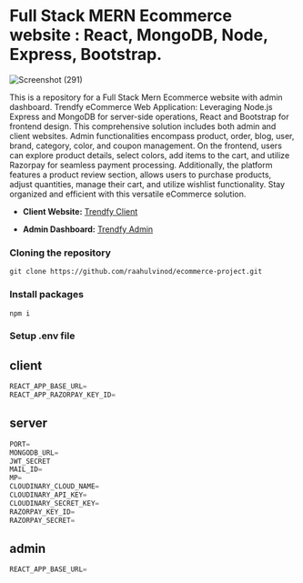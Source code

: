 # Full Stack MERN Ecommerce website : React, MongoDB, Node, Express, Bootstrap.

![Screenshot (291)](https://github.com/raahulvinod/ecommerce-project/assets/120365941/86d89e99-ff72-4115-881c-bb5a305a2144)

This is a repository for a Full Stack Mern Ecommerce website with admin dashboard.
Trendfy eCommerce Web Application: Leveraging Node.js Express and MongoDB for server-side operations, React and Bootstrap for frontend design. This comprehensive solution includes both admin and client websites. Admin functionalities encompass product, order, blog, user, brand, category, color, and coupon management. On the frontend, users can explore product details, select colors, add items to the cart, and utilize Razorpay for seamless payment processing. Additionally, the platform features a product review section, allows users to purchase products, adjust quantities, manage their cart, and utilize wishlist functionality. Stay organized and efficient with this versatile eCommerce solution.

- **Client Website:** [Trendfy Client](https://trendfy.vercel.app)

- **Admin Dashboard:** [Trendfy Admin](https://trendfy-admin.vercel.app)

### Cloning the repository

```shell
git clone https://github.com/raahulvinod/ecommerce-project.git
```

### Install packages

```shell
npm i
```

### Setup .env file

## client
```js
REACT_APP_BASE_URL=
REACT_APP_RAZORPAY_KEY_ID=
```

## server
```js
PORT=
MONGODB_URL=
JWT_SECRET
MAIL_ID=
MP=
CLOUDINARY_CLOUD_NAME=
CLOUDINARY_API_KEY= 
CLOUDINARY_SECRET_KEY=
RAZORPAY_KEY_ID=
RAZORPAY_SECRET=
```
## admin
```js
REACT_APP_BASE_URL=
```
